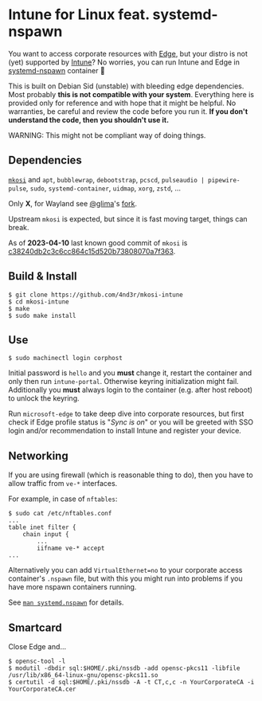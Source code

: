 # Intune for Linux feat. systemd-nspawn

You want to access corporate resources with
[Edge](https://www.microsoft.com/en-us/edge),
but your distro is not (yet) supported by
[Intune](https://learn.microsoft.com/en-us/mem/intune/user-help/enroll-device-linux)?
No worries, you can run Intune and Edge in
[systemd-nspawn](https://www.freedesktop.org/software/systemd/man/systemd-nspawn.html)
container :partying_face:

This is built on Debian Sid (unstable) with bleeding edge dependencies. Most
probably **this is not compatible with your system**. Everything here is
provided only for reference and with hope that it might be helpful. No
warranties, be careful and review the code before you run it. **If you don't
understand the code, then you shouldn't use it.**

WARNING: This might not be compliant way of doing things.

## Dependencies

[`mkosi`](https://github.com/systemd/mkosi) and
`apt`,
`bubblewrap`,
`debootstrap`,
`pcscd`,
`pulseaudio | pipewire-pulse`,
`sudo`,
`systemd-container`,
`uidmap`,
`xorg`,
`zstd`,
...

Only **X**, for Wayland see [@glima](https://github.com/glima)'s [fork](https://github.com/glima/mkosi-intune).

Upstream `mkosi` is expected, but since it is fast moving target, things can break.

As of **2023-04-10** last known good commit of `mkosi` is [c38240db2c3c6cc864c15d520b73808070a7f363](https://github.com/systemd/mkosi/commit/c38240db2c3c6cc864c15d520b73808070a7f363).

## Build & Install

```
$ git clone https://github.com/4nd3r/mkosi-intune
$ cd mkosi-intune
$ make
$ sudo make install
```

## Use

```
$ sudo machinectl login corphost
```

Initial password is `hello` and you **must** change it, restart the container
and only then run `intune-portal`. Otherwise keyring initialization might fail.
Additionally you **must** always login to the container (e.g. after host
reboot) to unlock the keyring.

Run `microsoft-edge` to take deep dive into corporate resources, but first
check if Edge profile status is "*Sync is on*" or you will be greeted with SSO
login and/or recommendation to install Intune and register your device.

## Networking

If you are using firewall (which is reasonable thing to do), then you have to allow traffic from `ve-*` interfaces.

For example, in case of `nftables`:

```
$ sudo cat /etc/nftables.conf
...
table inet filter {
    chain input {
        ...
        iifname ve-* accept
...
```

Alternatively you can add `VirtualEthernet=no` to your corporate access
container's `.nspawn` file, but with this you might run into problems if you
have more nspawn containers running.

See [`man systemd.nspawn`](https://www.freedesktop.org/software/systemd/man/systemd.nspawn.html) for details.

## Smartcard

Close Edge and...

```
$ opensc-tool -l
$ modutil -dbdir sql:$HOME/.pki/nssdb -add opensc-pkcs11 -libfile /usr/lib/x86_64-linux-gnu/opensc-pkcs11.so
$ certutil -d sql:$HOME/.pki/nssdb -A -t CT,c,c -n YourCorporateCA -i YourCorporateCA.cer
```

